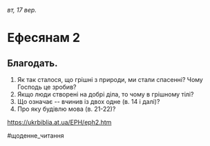 
_вт, 17 вер._

# Ефесянам 2

## Благодать.
1. Як так сталося, що грішні з природи, ми стали спасенні? Чому Господь це зробив?
2. Якщо люди створені на добрі діла, то чому в грішному тілі?
3. Що означає -- вчинив із двох одне (в. 14 і далі)?
4. Про яку будівлю мова (в. 21-22)?

https://ukrbiblia.at.ua/EPH/eph2.htm 

#щоденне_читання
